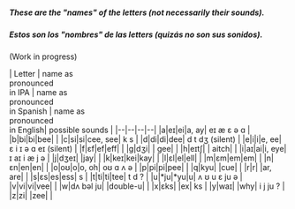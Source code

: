 ##### These are the "names" of the letters (not necessarily their sounds).   
##### Estos son los "nombres" de las letters (quizás no son sus sonidos).   

(Work in progress)

| Letter | name as<BR>pronounced<BR>in IPA | name as<BR>pronounced<BR>in Spanish | name as<BR>pronounced<BR>in English| possible sounds |
|--|--|--|--|
|a|eɪ|ei|a, ay| eɪ æ ɛ ə ɑ |
|b|bi|bi|bee|      |
|c|si|si|cee, see| k s |
|d|di|di|dee|  d t dʒ  (silent) |
|e|i|i|e, ee| ɛ i ɪ ə ɑ eɪ (silent)  | 
|f|ɛf|ef|eff|      |
|g|dʒi| | gee|      |
|h|eɪtʃ| | aitch|      |
|i|aɪ|ai|i, eye| ɪ aɪ i æ j ə  | 
|j|dʒeɪ| |jay|    |
|k|keɪ|kei|kay|    |
|l|ɛl|el|ell|    |
|m|ɛm|em|em|    |
|n|ɛn|en|en|    |
|o|oʊ|o|o, oh| oʊ ɑ ʌ ə  | 
|p|pi|pi|pee|    |
|q|kyu| |cue|    |
|r|r| |ar, are|    |
|s|ɛs|es|ess| s   |
|t|ti|ti|tee| t d ?  |
|u|*ju|*yu|u| ʌ ʊ u ɛ ju ə  |
|v|vi|vi|vee|    |
|w|dʌ bəl ju| |double-u|    |
|x|ɛks| |ex|  ks  |
|y|waɪ| |why| i j ju ?  |
|z|zi| |zee|    |
